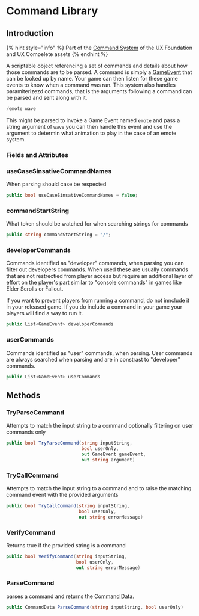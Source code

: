 # Command Library

## Introduction

{% hint style="info" %}
Part of the [Command System](../learning/core-concepts/command-system.md) of the UX Foundation and UX Compelete assets
{% endhint %}

A scriptable object referencing a set of commands and details about how those commands are to be parsed. A command is simply a [GameEvent](../../../assets/system-core/game-events.md) that can be looked up by name. Your game can then listen for these game events to know when a command was ran. This system also handles paramiterizezd commands, that is the arguments following a command can be parsed and sent along with it.

```csharp
/emote wave
```

This might be parsed to invoke a Game Event named `emote` and pass a string argument of `wave` you can then handle this event and use the argument to determin what animation to play in the case of an emote system.

### Fields and Attributes

### useCaseSinsativeCommandNames

When parsing should case be respected

```csharp
public bool useCaseSinsativeCommandNames = false;
```

### commandStartString

What token should be watched for when searching strings for commands

```csharp
public string commandStartString = "/";
```

### developerCommands

Commands identified as "developer" commands, when parsing you can filter out developers commands. When used these are usually commands that are not restrectied from player access but require an additional layer of effort on the player's part similar to "console commands" in games like Elder Scrolls or Fallout.

If you want to prevent players from running a command, do not innclude it in your released game. If you do include a command in your game your players will find a way to run it.

```csharp
public List<GameEvent> developerCommands
```

### userCommands

Commands identified as "user" commands, when parsing. User commands are always searched when parsing and are in constrast to "developer" commands.

```csharp
public List<GameEvent> userCommands
```

## Methods

### TryParseCommand

Attempts to match the input string to a command optionally filtering on user commands only

```csharp
public bool TryParseCommand(string inputString, 
                            bool userOnly, 
                            out GameEvent gameEvent, 
                            out string argument)
```

### TryCallCommand

Attempts to match the input string to a command and to raise the matching command event with the provided arguments

```csharp
public bool TryCallCommand(string inputString, 
                           bool userOnly, 
                           out string errorMessage)
```

### VerifyCommand

Returns true if the provided string is a command

```csharp
public bool VerifyCommand(string inputString, 
                          bool userOnly, 
                          out string errorMessage)
```

### ParseCommand

parses a command and returns the [Command Data](command-data.md).

```csharp
public CommandData ParseCommand(string inputString, bool userOnly)
```
